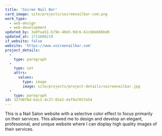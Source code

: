 ```yaml
---
title: 'Soiree Nail Bar'
card_image: site/projects/soireenailbar-com.png
work_type:
  - web-design
  - web-development
updated_by: 3a0faa51-b79e-40e5-9dc6-61c8de686bd6
updated_at: 1711606219
if_website: false
website: 'https://www.soireenailbar.com'
project_details:
  -
    type: paragraph
  -
    type: set
    attrs:
      values:
        type: image
        image: site/projects/project-details/soireenailbar.jpg
  -
    type: paragraph
id: 327d0f8d-bac2-4c27-81e2-4af9a7657e54
---
```

This is a Nail Salon website with a selective color effect to focus primarily on their services. This allowed me to design and develop an elegant, professional, and unique website where I can display high quality images of their services.